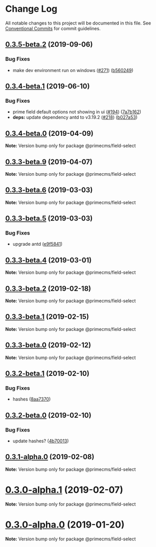 # Change Log

All notable changes to this project will be documented in this file.
See [Conventional Commits](https://conventionalcommits.org) for commit guidelines.

## [0.3.5-beta.2](https://github.com/birkir/prime/tree/master/packages/prime-field-select/compare/v0.3.4-beta.1...v0.3.5-beta.2) (2019-09-06)

### Bug Fixes

- make dev environment run on windows ([#271](https://github.com/birkir/prime/tree/master/packages/prime-field-select/issues/271)) ([b560249](https://github.com/birkir/prime/tree/master/packages/prime-field-select/commit/b560249))

## [0.3.4-beta.1](https://github.com/birkir/prime/tree/master/packages/prime-field-select/compare/v0.3.4-beta.0...v0.3.4-beta.1) (2019-06-10)

### Bug Fixes

- prime field default options not showing in ui ([#194](https://github.com/birkir/prime/tree/master/packages/prime-field-select/issues/194)) ([7a7b162](https://github.com/birkir/prime/tree/master/packages/prime-field-select/commit/7a7b162))
- **deps:** update dependency antd to v3.19.2 ([#218](https://github.com/birkir/prime/tree/master/packages/prime-field-select/issues/218)) ([b027a53](https://github.com/birkir/prime/tree/master/packages/prime-field-select/commit/b027a53))

## [0.3.4-beta.0](https://github.com/birkir/prime/tree/master/packages/prime-field-select/compare/v0.3.3-beta.9...v0.3.4-beta.0) (2019-04-09)

**Note:** Version bump only for package @primecms/field-select

## [0.3.3-beta.9](https://github.com/birkir/prime/tree/master/packages/prime-field-select/compare/v0.3.3-beta.8...v0.3.3-beta.9) (2019-04-07)

**Note:** Version bump only for package @primecms/field-select

## [0.3.3-beta.6](https://github.com/birkir/prime/tree/master/packages/prime-field-select/compare/v0.3.3-beta.5...v0.3.3-beta.6) (2019-03-03)

**Note:** Version bump only for package @primecms/field-select

## [0.3.3-beta.5](https://github.com/birkir/prime/tree/master/packages/prime-field-select/compare/v0.3.3-beta.4...v0.3.3-beta.5) (2019-03-03)

### Bug Fixes

- upgrade antd ([e9f5841](https://github.com/birkir/prime/tree/master/packages/prime-field-select/commit/e9f5841))

## [0.3.3-beta.4](https://github.com/birkir/prime/tree/master/packages/prime-field-select/compare/v0.3.3-beta.3...v0.3.3-beta.4) (2019-03-01)

**Note:** Version bump only for package @primecms/field-select

## [0.3.3-beta.2](https://github.com/birkir/prime/tree/master/packages/prime-field-select/compare/v0.3.3-beta.1...v0.3.3-beta.2) (2019-02-18)

**Note:** Version bump only for package @primecms/field-select

## [0.3.3-beta.1](https://github.com/birkir/prime/tree/master/packages/prime-field-select/compare/v0.3.3-beta.0...v0.3.3-beta.1) (2019-02-15)

**Note:** Version bump only for package @primecms/field-select

## [0.3.3-beta.0](https://github.com/birkir/prime/tree/master/packages/prime-field-select/compare/v0.3.2-beta.9...v0.3.3-beta.0) (2019-02-12)

**Note:** Version bump only for package @primecms/field-select

## [0.3.2-beta.1](https://github.com/birkir/prime/tree/master/packages/prime-field-select/compare/v0.3.2-beta.0...v0.3.2-beta.1) (2019-02-10)

### Bug Fixes

- hashes ([8aa7370](https://github.com/birkir/prime/tree/master/packages/prime-field-select/commit/8aa7370))

## [0.3.2-beta.0](https://github.com/birkir/prime/tree/master/packages/prime-field-select/compare/v0.3.1-alpha.0...v0.3.2-beta.0) (2019-02-10)

### Bug Fixes

- update hashes? ([4b70013](https://github.com/birkir/prime/tree/master/packages/prime-field-select/commit/4b70013))

## [0.3.1-alpha.0](https://github.com/birkir/prime/tree/master/packages/prime-field-select/compare/v0.3.0-alpha.5...v0.3.1-alpha.0) (2019-02-08)

**Note:** Version bump only for package @primecms/field-select

# [0.3.0-alpha.1](https://github.com/birkir/prime/tree/master/packages/prime-field-select/compare/v0.3.0-alpha.0...v0.3.0-alpha.1) (2019-02-07)

**Note:** Version bump only for package @primecms/field-select

# [0.3.0-alpha.0](https://github.com/birkir/prime/tree/master/packages/prime-field-select/compare/v0.2.21...v0.3.0-alpha.0) (2019-01-20)

**Note:** Version bump only for package @primecms/field-select
